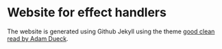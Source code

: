 # Website for effect handlers

The website is generated using Github Jekyll using the theme [good
clean read by Adam Dueck](https://github.com/adueck/good-clean-read).
